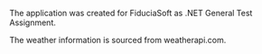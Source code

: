 The application was created for FiduciaSoft as .NET General Test Assignment.

The weather information is sourced from weatherapi.com.

